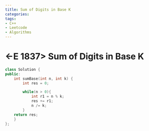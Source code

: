 ```yaml
---
title: Sum of Digits in Base K
categories:
tags:
- C++
- Leetcode
- Algorithms
---
```


# <-E 1837> Sum of Digits in Base K


```c++
class Solution {
public:
    int sumBase(int n, int k) {
        int res = 0;

        while(n > 0){
            int r1 = n % k;
            res += r1;
            n /= k;
        }
    return res;
    }
};
```

